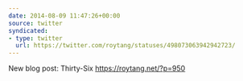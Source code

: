 ```yaml
---
date: 2014-08-09 11:47:26+00:00
source: twitter
syndicated:
- type: twitter
  url: https://twitter.com/roytang/statuses/498073063942942723/
---
```


New blog post: Thirty-Six https://roytang.net/?p=950